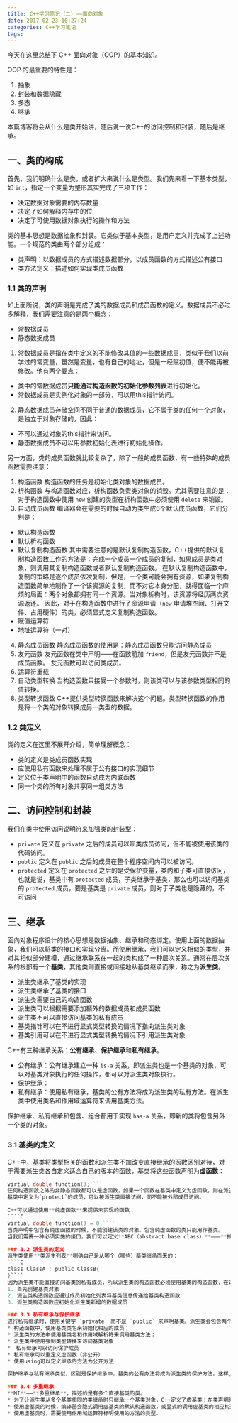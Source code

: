 ```yaml
---
title: C++学习笔记（二）——面向对象
date: 2017-02-23 10:27:24
categories: C++学习笔记
tags:
---
```

今天在这里总结下 C++ 面向对象（OOP）的基本知识。
<!--more-->
OOP 的最重要的特性是：
1.  抽象
2.  封装和数据隐藏
3.  多态
4.  继承

本篇博客将会从什么是类开始讲，随后说一说C++的访问控制和封装，随后是继承。
## 一、类的构成
首先，我们明确什么是类，或者扩大来说什么是类型。我们先来看一下基本类型，如 `int`，指定一个变量为整形其实完成了三项工作：
* 决定数据对象需要的内存数量
* 决定了如何解释内存中的位
* 决定了可使用数据对象执行的操作和方法

类的基本思想是数据抽象和封装。它类似于基本类型，是用户定义并完成了上述功能。一个规范的类由两个部分组成：
* 类声明：以数据成员的方式描述数据部分，以成员函数的方式描述公有接口
* 类方法定义：描述如何实现类成员函数

### 1.1 类的声明
如上面所说，类的声明是完成了类的数据成员和成员函数的定义。数据成员不必过多解释，我们需要注意的是两个概念：
* 常数据成员
* 静态数据成员

1. 常数据成员是指在类中定义的不能修改其值的一些数据成员，类似于我们以前学过的常变量，虽然是变量，也有自己的地址，但是一经赋初值，便不能再被修改。他有两个要点：
 * 类中的常数据成员**只能通过构造函数的初始化参数列表**进行初始化。
 * 常数据成员是实例化对象的一部分，可以用this指针访问。

2. 静态数据成员存储空间不同于普通的数据成员，它不属于类的任何一个对象，是独立于对象存储的，因此：
 * 不可以通过对象的this指针来访问。
 * 静态数据成员不可以用参数初始化表进行初始化操作。

另一方面，类的成员函数就比较复杂了，除了一般的成员函数，有一些特殊的成员函数需要注意：
1. 构造函数
  构造函数的任务是初始化类对象的数据成员。
2. 析构函数
  与构造函数对应，析构函数负责类对象的销毁。尤其需要注意的是：对于构造函数中使用 `new` 创建的类型在析构函数中必须使用 `delete` 来销毁。
3. 自动成员函数
  编译器会在需要的时候自动为类生成6个默认成员函数，它们分别是：
  * 默认构造函数
  * 默认析构函数
  * 默认复制构造函数
     其中需要注意的是默认复制构造函数，C++提供的默认复制构造函数工作的方法是：完成一个成员一个成员的复制，如果成员是类对象，则调用其复制构造函数或者默认复制构造函数。
    在默认复制构造函数中，复制的策略是逐个成员依次复制，但是，一个类可能会拥有资源，如果复制构造函数简单地制作了一个该资源的复制，而不对它本身分配，就得面临一个麻烦的局面：两个对象都拥有同一个资源。当对象析构时，该资源将经历两次资源返还。
    因此，对于在构造函数中进行了资源申请（`new` 申请堆空间、打开文件、占用硬件）的类，必须显式定义复制构造函数。
  * 赋值运算符
  * 地址运算符（一对）
4. 静态成员函数
  静态成员函数的使用是：静态成员函数只能访问静态成员
5. 友元函数
  友元函数在类中声明——在函数前加 `friend`，但是友元函数并不是成员函数。
  友元函数可以访问类成员。
6. 运算符重载
7. 自动类型转换
   当构造函数只接受一个参数时，则该类可以与该参数类型相同的值转换。
8. 类型转换函数
   C++提供类型转换函数来解决这个问题。类型转换函数的作用是将一个类的对象转换成另一类型的数据。

### 1.2 类定义
类的定义在这里不展开介绍，简单理解概念：
* 类的定义是类成员函数实现
* 应使用私有函数来处理不属于公有接口的实现细节
* 定义位于类声明中的函数自动成为内联函数
* 同一个类的所有对象共享同一组类方法

## 二、访问控制和封装
我们在类中使用访问说明符来加强类的封装型：
  * `private` 定义在 `private` 之后的成员可以呗类成员访问，但不能被使用该类的代码访问。
  * `public` 定义在 `public` 之后的成员在整个程序空间内可以被访问。
  * `protected` 定义在 `protected` 之后的是受保护变量，类内和子类可直接访问，也就是说，基类中有 `protected` 成员，子类继承于基类，那么也可以访问基类的 `protected` 成员，要是基类是 `private` 成员，则对于子类也是隐藏的，不可访问

## 三、继承
面向对象程序设计的核心思想是数据抽象、继承和动态绑定。使用上面的数据抽象，我们可以将类的接口和实现分离。而使用继承，我们可以定义相似的类型，并对其相似部分建模，通过继承联系在一起的类构成了一种层次关系。通常在层次关系的根部有一个**基类**，其他类则直接或间接地从基类继承而来，称之为**派生类**。

* 派生类继承了基类的实现
* 派生类继承了基类的接口
* 派生类需要自己的构造函数
* 派生类可以根据需要添加额外的数据成员和成员函数
* 派生类不可以直接访问基类的私有成员
* 基类指针可以在不进行显式类型转换的情况下指向派生类对象
* 基类引用可以在不进行显式类型转换的情况下引用派生类对象


C++有三种继承关系：**公有继承**、**保护继承**和**私有继承**。
* 公有继承：公有继承建立一种 `is-a` 关系，即派生类也是一个基类的对象，可以对基类对象执行的任何操作，都可以对派生类对象执行。
* 保护继承：
* 私有继承：使用私有继承，基类的公有方法将成为派生类的私有方法。在派生类中使用类名和作用域运算符来调用基类方法。

保护继承、私有继承和包含、组合都用于实现 `has-a` 关系，即新的类将包含另外一个类的对象。

### 3.1 基类的定义
C++中，基类将类型相关的函数和派生类不加改变直接继承的函数区别对待，对于需要派生类各自定义适合自己的版本的函数，基类将这些函数声明为**虚函数**：
````C
virtual double function();````
任何构造函数之外的非静态函数都可以是虚函数，如果一个函数在基类中定义为虚函数，则在派生类中该函数隐式的也是虚函数。
基类中定义为`protect`的成员，可以被派生类直接访问，而不能被外部成员访问。

C++可以通过使用**纯虚函数**来提供未实现的函数：
````C
virtual double function() = 0;````
当类声明中包含有纯虚函数的时候，不能创建该类的对象。包含纯虚函数的类只能用作基类。
当我们需要一种必须实施的接口，我们可以定义**ABC（abstract base class）**———**抽象基类**，ABC要求具体派生类覆盖其纯虚函数，迫使派生类遵循ABC设置的接口规则。

### 3.2 派生类的定义
派生类使用**类派生列表**明确自己是从哪个（哪些）基类继承而来的：
````C
class ClassA : public ClassB{
}````
因为派生类不能直接访问基类的私有成员，所以派生类的构造函数必须使用基类的构造函数，在定义派生类的构造函数时：
1. 首先创建基类对象
2. 派生类构造函数应通过成员初始化列表将基类信息传递给基类构造函数
3. 派生类构造函数应初始化派生类新增的数据成员

### 3.3 私有继承与保护继承
进行私有继承时，使用关键字 `private` 而不是 `public` 来声明基类。派生类会包含两个无名称的对象成员。派生类对基类的使用是：
* 构造函数中，使用基类类名来初始化相应的成员；
* 派生类的方法中使用基类名和作用域解析符来调用基类方法；
* 派生类中使用强制类型转换来访问基类对象
*　私有继承可以访问保护成员
* 私有继承可以重定义虚函数（非公开）
* 使用using可以定义继承的方法为公开方法

保护继承与私有继承类似，区别是保护继承中，基类的公有办法将成为派生类的保护方法。这样,保护继承继承的方法可以在后续的派生中使用

### 3.4 多重继承
**MI**——**多重继承**，描述的是有多个直接基类的类。
* 为了让派生类从多个基类相同的类继承时只继承一个基类对象，C++定义了虚基类：在类声明时使用 `virtual` 关键字。
* 使用虚基类的时候，编译器会隐式调用虚基类的默认构造函数，或显式的调用虚基类的相应构造函数。
* 使用虚基类时，需要使用作用域运算符标明使用的方法的类型。


